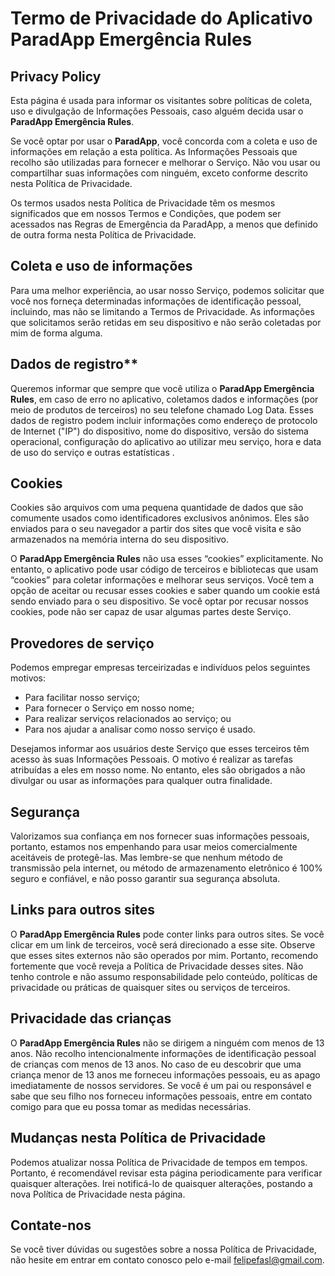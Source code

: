 # Termo de Privacidade do Aplicativo ParadApp Emergência Rules

## Privacy Policy

Esta página é usada para informar os visitantes sobre políticas de coleta, uso e divulgação de Informações Pessoais, caso alguém decida usar o **ParadApp Emergência Rules**.

Se você optar por usar o **ParadApp**, você concorda com a coleta e uso de informações em relação a esta política. As Informações Pessoais que recolho são utilizadas para fornecer e melhorar o Serviço. Não vou usar ou compartilhar suas informações com ninguém, exceto conforme descrito nesta Política de Privacidade.

Os termos usados nesta Política de Privacidade têm os mesmos significados que em nossos Termos e Condições, que podem ser acessados nas Regras de Emergência da ParadApp, a menos que definido de outra forma nesta Política de Privacidade.

## Coleta e uso de informações

Para uma melhor experiência, ao usar nosso Serviço, podemos solicitar que você nos forneça determinadas informações de identificação pessoal, incluindo, mas não se limitando a Termos de Privacidade. As informações que solicitamos serão retidas em seu dispositivo e não serão coletadas por mim de forma alguma.

## Dados de registro**

Queremos informar que sempre que você utiliza o **ParadApp Emergência Rules**, em caso de erro no aplicativo, coletamos dados e informações (por meio de produtos de terceiros) no seu telefone chamado Log Data. Esses dados de registro podem incluir informações como endereço de protocolo de Internet ("IP") do dispositivo, nome do dispositivo, versão do sistema operacional, configuração do aplicativo ao utilizar meu serviço, hora e data de uso do serviço e outras estatísticas .

## Cookies

Cookies são arquivos com uma pequena quantidade de dados que são comumente usados como identificadores exclusivos anônimos. Eles são enviados para o seu navegador a partir dos sites que você visita e são armazenados na memória interna do seu dispositivo.

O **ParadApp Emergência Rules** não usa esses “cookies” explicitamente. No entanto, o aplicativo pode usar código de terceiros e bibliotecas que usam “cookies” para coletar informações e melhorar seus serviços. Você tem a opção de aceitar ou recusar esses cookies e saber quando um cookie está sendo enviado para o seu dispositivo. Se você optar por recusar nossos cookies, pode não ser capaz de usar algumas partes deste Serviço.

## Provedores de serviço

Podemos empregar empresas terceirizadas e indivíduos pelos seguintes motivos:

* Para facilitar nosso serviço;
* Para fornecer o Serviço em nosso nome;
* Para realizar serviços relacionados ao serviço; ou
* Para nos ajudar a analisar como nosso serviço é usado.

Desejamos informar aos usuários deste Serviço que esses terceiros têm acesso às suas Informações Pessoais. O motivo é realizar as tarefas atribuídas a eles em nosso nome. No entanto, eles são obrigados a não divulgar ou usar as informações para qualquer outra finalidade.

## Segurança

Valorizamos sua confiança em nos fornecer suas informações pessoais, portanto, estamos nos empenhando para usar meios comercialmente aceitáveis de protegê-las. Mas lembre-se que nenhum método de transmissão pela internet, ou método de armazenamento eletrônico é 100% seguro e confiável, e não posso garantir sua segurança absoluta.

## Links para outros sites

O **ParadApp Emergência Rules** pode conter links para outros sites. Se você clicar em um link de terceiros, você será direcionado a esse site. Observe que esses sites externos não são operados por mim. Portanto, recomendo fortemente que você reveja a Política de Privacidade desses sites. Não tenho controle e não assumo responsabilidade pelo conteúdo, políticas de privacidade ou práticas de quaisquer sites ou serviços de terceiros.

## Privacidade das crianças

O **ParadApp Emergência Rules** não se dirigem a ninguém com menos de 13 anos. Não recolho intencionalmente informações de identificação pessoal de crianças com menos de 13 anos. No caso de eu descobrir que uma criança menor de 13 anos me forneceu informações pessoais, eu as apago imediatamente de nossos servidores. Se você é um pai ou responsável e sabe que seu filho nos forneceu informações pessoais, entre em contato comigo para que eu possa tomar as medidas necessárias.

## Mudanças nesta Política de Privacidade

Podemos atualizar nossa Política de Privacidade de tempos em tempos. Portanto, é recomendável revisar esta página periodicamente para verificar quaisquer alterações. Irei notificá-lo de quaisquer alterações, postando a nova Política de Privacidade nesta página.

## Contate-nos

Se você tiver dúvidas ou sugestões sobre a nossa Política de Privacidade, não hesite em entrar em contato conosco pelo e-mail felipefasl@gmail.com.
